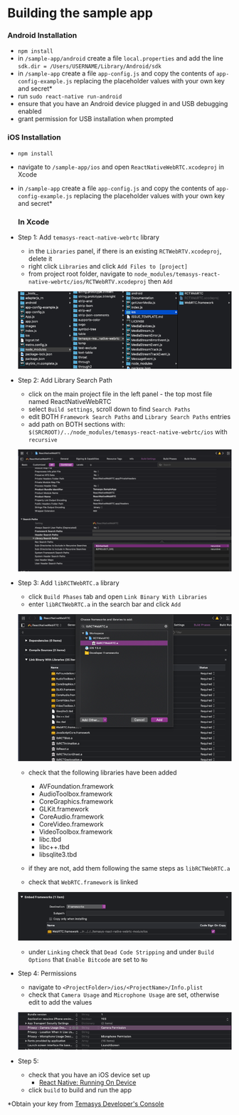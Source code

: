 # Building the sample app

### Android Installation
- `npm install`
- in `/sample-app/android` create a file `local.properties` and add the line `sdk.dir = /Users/USERNAME/Library/Android/sdk`
- in `/sample-app` create a file `app-config.js` and copy the contents of `app-config-example.js` replacing the placeholder values with your own key and secret*
- run `sudo react-native run-android`
- ensure that you have an Android device plugged in and USB debugging enabled 
- grant permission for USB installation when prompted

### iOS Installation
- `npm install`
- navigate to `/sample-app/ios` and open `ReactNativeWebRTC.xcodeproj` in Xcode
- in `/sample-app` create a file `app-config.js` and copy the contents of `app-config-example.js` replacing the placeholder values with your own key and secret*

    ### In Xcode

 - Step 1: Add `temasys-react-native-webrtc` library
    - in the `Libraries` panel, if there is an existing `RCTWebRTV.xcodeproj`, delete it
    - right click `Libraries` and click `Add Files to [project]`
    - from project root folder, navigate to `node_modules/temasys-react-native-webrtc/ios/RCTWebRTV.xcodeproj` then `Add`
    
    ![Step 1](Documentation/assets/step1.png)

 - Step 2: Add Library Search Path
    - click on the main project file in the left panel - the top most file named ReactNativeWebRTC
    - select `Build settings`, scroll down to find `Search Paths`
    - edit BOTH `Framework Search Paths` and `Library Search Paths` entries
    - add path on BOTH sections with: `$(SRCROOT)/../node_modules/temasys-react-native-webrtc/ios` with `recursive`
    
    ![Step 2](Documentation/assets/step2.png)

 - Step 3: Add `libRCTWebRTC.a` library
    - click `Build Phases` tab and open `Link Binary With Libraries`
    - enter `libRCTWebRTC.a` in the search bar and click `Add`
    
    ![Step 3a](Documentation/assets/step3a.png)
    
    - check that the following libraries have been added
        - AVFoundation.framework
        - AudioToolbox.framework
        - CoreGraphics.framework
        - GLKit.framework
        - CoreAudio.framework
        - CoreVideo.framework
        - VideoToolbox.framework
        - libc.tbd
        - libc++.tbd
        - libsqlite3.tbd 
    
    - if they are not, add them following the same steps as `libRCTWebRTC.a`
    - check that `WebRTC.framework` is linked
    
    ![Step 3b](Documentation/assets/step3b.png)
    
    - under `Linking` check that `Dead Code Stripping` and under `Build Options` that `Enable Bitcode` are set to `No`
 
 - Step 4: Permissions
    - navigate to `<ProjectFolder>/ios/<ProjectName>/Info.plist`
    - check that `Camera Usage` and `Microphone Usage` are set, otherwise edit to add the values
    
    ![Step 4](Documentation/assets/step4.png)

 - Step 5:
    - check that you have an iOS device set up
        - [React Native: Running On Device](https://reactnative.dev/docs/running-on-device)
    - click `build` to build and run the app



*Obtain your key from [Temasys Developer's Console](https://console.temasys.io/#)



